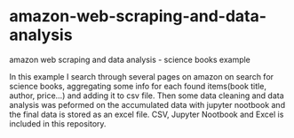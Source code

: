 # amazon-web-scraping-and-data-analysis
amazon web scraping and data analysis - science books example

In this example I search through several pages on amazon on search for science books, aggregating some info for each found items(book title, author, price...) and adding it to csv file.
Then some data cleaning and data analysis was peformed on the accumulated data with jupyter nootbook and the final data is stored as an excel file.
CSV, Jupyter Nootbook and Excel is included in this repository.
